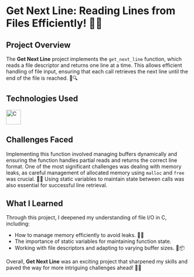 # **Get Next Line: Reading Lines from Files Efficiently! 📜✨**

## **Project Overview**
The **Get Next Line** project implements the `get_next_line` function, which reads a file descriptor and returns one line at a time.
This allows efficient handling of file input, ensuring that each call retrieves the next line until the end of the file is reached. 📖🔍

## **Technologies Used**
<img src="https://cdn.worldvectorlogo.com/logos/c-1.svg" alt="C" width="40" height="40"/>

## **Challenges Faced**
Implementing this function involved managing buffers dynamically and ensuring the function handles partial reads and returns the correct line format.
One of the most significant challenges was dealing with memory leaks, as careful management of allocated memory using `malloc` and `free` was crucial. 🐍💧 
Using static variables to maintain state between calls was also essential for successful line retrieval.

## **What I Learned**
Through this project, I deepened my understanding of file I/O in C, including:
- How to manage memory efficiently to avoid leaks. 🧠💡
- The importance of static variables for maintaining function state.
- Working with file descriptors and adapting to varying buffer sizes. 📏📦

Overall, **Get Next Line** was an exciting project that sharpened my skills and paved the way for more intriguing challenges ahead! 🚀🎉
